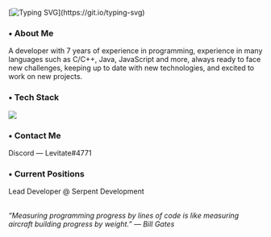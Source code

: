 [![Typing SVG](https://readme-typing-svg.demolab.com?font=Fira+Code&size=22&duration=4000&pause=1000&width=434&height=30&lines=Hey%2C+I'm+Levitate!)](https://git.io/typing-svg)

<h3> • About Me </h3>

A developer with 7 years of experience in programming, experience in many languages such as C/C++, Java, JavaScript and more, always ready to face new challenges, keeping up to date with new technologies, and excited to work on new projects.

<h3> • Tech Stack </h3>

![](https://skillicons.dev/icons?i=html,css,js,ts,cpp,java,bootstrap,mongodb,mysql,sqlite,git,github,rust,tailwindcss,vuejs&perline=6)

<h3> • Contact Me </h3>
Discord — Levitate#4771

<h3> • Current Positions </h3>
Lead Developer @ Serpent Development

&nbsp;
<br>
*“Measuring programming progress by lines of code is like measuring aircraft building progress by weight.” — Bill Gates*
<br>
